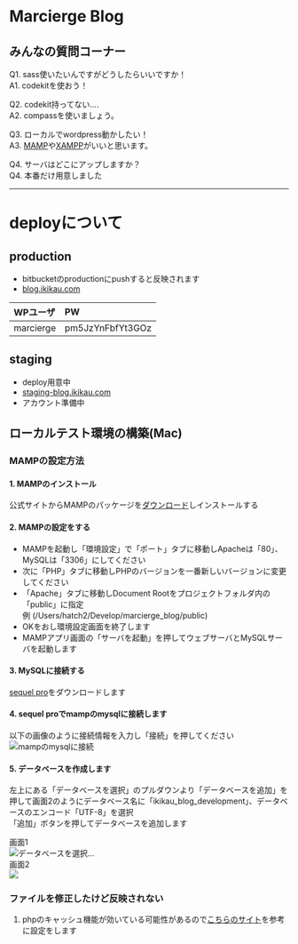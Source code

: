 # Marcierge Blog

## みんなの質問コーナー
Q1. sass使いたいんですがどうしたらいいですか！  
A1. codekitを使おう！

Q2. codekit持ってない....  
A2. compassを使いましょう。 

Q3. ローカルでwordpress動かしたい！  
A3. [MAMP](http://www.mamp.info/en/)や[XAMPP](https://www.apachefriends.org/jp/)がいいと思います。

Q4. サーバはどこにアップしますか？  
Q4. 本番だけ用意しました

***

# deployについて
## production
* bitbucketのproductionにpushすると反映されます
* [blog.ikikau.com](http://blog.ikikau.com/)

|WPユーザ|PW|
|:----|:----|
|marcierge|pm5JzYnFbfYt3GOz|

## staging
* deploy用意中
* [staging-blog.ikikau.com](http://staging-blog.ikikau.com/)
* アカウント準備中


## ローカルテスト環境の構築(Mac)
### MAMPの設定方法

#### 1. MAMPのインストール
公式サイトからMAMPのパッケージを[ダウンロード](http://downloads4.mamp.info/MAMP-PRO/releases/3.0.5/MAMP_MAMP_PRO_3.0.5.pkg)しインストールする

#### 2. MAMPの設定をする
* MAMPを起動し「環境設定」で「ポート」タブに移動しApacheは「80」、 MySQLは「3306」にしてください
* 次に「PHP」タブに移動しPHPのバージョンを一番新しいバージョンに変更してください
* 「Apache」タブに移動しDocument Rootをプロジェクトフォルダ内の「public」に指定  
例 (/Users/hatch2/Develop/marcierge_blog/public)
* OKをおし環境設定画面を終了します
* MAMPアプリ画面の「サーバを起動」を押してウェブサーバとMySQLサーバを起動します


#### 3. MySQLに接続する
[sequel pro](http://www.sequelpro.com/)をダウンロードします

#### 4. sequel proでmampのmysqlに接続します
以下の画像のように接続情報を入力し「接続」を押してください
![mampのmysqlに接続](https://bitbucket.org/marcierge_project/marcierge_blog/downloads/%E3%82%B9%E3%82%AF%E3%83%AA%E3%83%BC%E3%83%B3%E3%82%B7%E3%83%A7%E3%83%83%E3%83%88%202014-05-17%2014.17.44.png)

#### 5. データベースを作成します
左上にある「データベースを選択」のプルダウンより「データベースを追加」を押して画面2のようにデータベース名に「ikikau_blog_development」、データベースのエンコード「UTF-8」を選択  
「追加」ボタンを押してデータベースを追加します
  
画面1  
![データベースを選択...](https://bitbucket.org/marcierge_project/marcierge_blog/downloads/%E3%82%B9%E3%82%AF%E3%83%AA%E3%83%BC%E3%83%B3%E3%82%B7%E3%83%A7%E3%83%83%E3%83%88%202014-05-17%2014.22.03.png)  
画面2  
![](https://bitbucket.org/marcierge_project/marcierge_blog/downloads/%E3%82%B9%E3%82%AF%E3%83%AA%E3%83%BC%E3%83%B3%E3%82%B7%E3%83%A7%E3%83%83%E3%83%88%202014-05-17%2014.25.12.png) 

### ファイルを修正したけど反映されない
1. phpのキャッシュ機能が効いている可能性があるので[こちらのサイト](http://d.hatena.ne.jp/nakamura001/20131218/1387354549)を参考に設定をします